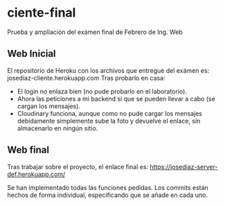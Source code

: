 # ciente-final
Prueba y ampliación del exámen final de Febrero de Ing. Web

## Web Inicial
El repositorio de Heroku con los archivos que entregué del exámen es: josediaz-cliente.herokuapp.com
Tras probarlo en casa:
 - El login no enlaza bien (no pude probarlo en el laboratorio). 
 - Ahora las peticiones a mi backend si que se pueden llevar a cabo (se cargan los mensajes).
 - Cloudinary funciona, aunque como no pude cargar los mensajes debidamente simplemente sube la foto y devuelve el enlace, sin almacenarlo en ningún sitio.

## Web final
Tras trabajar sobre el proyecto, el enlace final es: 
https://josediaz-server-def.herokuapp.com/

Se han implementado todas las funciones pedidas. Los commits están hechos de forma individual, especificando que se añade en cada uno.
